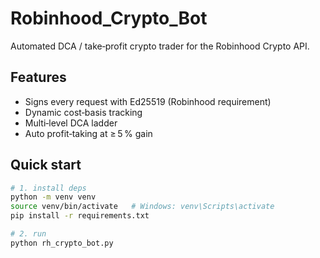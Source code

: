 # Robinhood_Crypto_Bot

Automated DCA / take‑profit crypto trader for the Robinhood Crypto API.

## Features
* Signs every request with Ed25519 (Robinhood requirement)
* Dynamic cost‑basis tracking
* Multi‑level DCA ladder
* Auto profit‑taking at ≥ 5 % gain

## Quick start

```bash
# 1. install deps
python -m venv venv
source venv/bin/activate   # Windows: venv\Scripts\activate
pip install -r requirements.txt

# 2. run
python rh_crypto_bot.py
